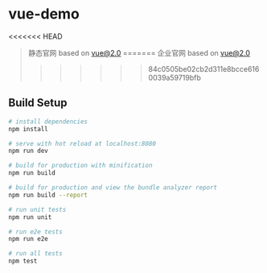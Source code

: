 # vue-demo

<<<<<<< HEAD
> 静态官网 based on vue@2.0
=======
> 企业官网 based on vue@2.0
>>>>>>> 84c0505be02cb2d311e8bcce6160039a59719bfb

## Build Setup

``` bash
# install dependencies
npm install

# serve with hot reload at localhost:8080
npm run dev

# build for production with minification
npm run build

# build for production and view the bundle analyzer report
npm run build --report

# run unit tests
npm run unit

# run e2e tests
npm run e2e

# run all tests
npm test
```
